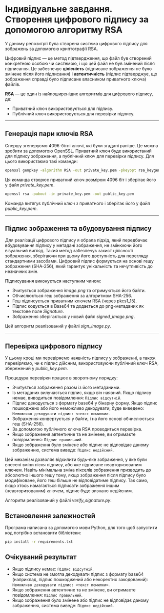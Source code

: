 # Індивідуальне завдання. Створення цифрового підпису за допомогою алгоритму RSA

У даному репозитрії була створена система цифрового підпису для зображень за допомогою криптографії RSA. 

Цифровий підпис — це метод підтвердження, що файл був створений конкретною особою чи системою, і що цей файл не був змінений після підписання. Це забезпечує **цілісність** (підписане зображення не було змінене після його підписання) і **автентичність** (підпис підтверджує, що зображення справді було підписане власником приватного ключа) файлів.

**RSA** — це один із найпоширеніших алгоритмів для цифрового підпису, де:
- Приватний ключ використовується для підпису.
- Публічний ключ використовується для перевірки підпису.

---

## Генерація пари ключів RSA
Спершу згенеруємо 4096-бітні ключі, які були згадані раніше. Це можна зробити за допомогою OpenSSL. Приватний ключ буде використаний для підпису зображення, а публічний ключ для перевірки підпису. Для цього використаємо такі команди:

```bash
openssl genpkey -algorithm RSA -out private_key.pem -pkeyopt rsa_keygen_bits:4096
```
Ця команда створює приватний ключ розміром 4096 біт і зберігає його у файл _private_key.pem_.

```bash
openssl rsa -pubout -in private_key.pem -out public_key.pem
```
Команда витягує публічний ключ з приватного і зберігає його у файл _public_key.pem_.

---

## Підпис зображення та вбудовування підпису

Для реалізації цифрового підпису я обрала підхід, який передбачає вбудовування підпису у метадані зображення, не змінюючи його візуальний вигляд. Такий метод забезпечує захист цілісності зображення, зберігаючи при цьому його доступність для перегляду стандартними засобами. Цифровий підпис формується на основі гешу зображення (SHA-256), який гарантує унікальність та нечутливість до незначних змін.

Підписування виконується наступним чином:
- Зчитується зображення _image.png_ та отримуються його байти.
- Обчислюється геш зображення за алгоритмом SHA-256.
- Геш підписується приватним ключем RSA (через pkcs1_15).
- Підпис кодується в Base64 та додається до png-метаданих як текстове поле _Signature_.
- Зображення зберігається у новий файл _signed_image.png_.

Цей алгоритм реалізований у файлі _sign_image.py_.

---

## Перевірка цифрового підпису
У цьому кроці ми перевіряємо наявність підпису у зображенні, а також перевіряємо, чи є підпис дійсним, використовуючи публічний ключ RSA, збережений у _public_key.pem_.

Процедура перевірки працює в зворотному порядку:
- Зчитується зображення разом із його метаданими.
- Із метаданих вилучається підпис, якщо він наявний. Якщо підпису немає, виводиться повідомлення: ```Підпис відсутній```.
- Підпис декодується з формату base64 у бінарну форму. Якщо підпис пошкоджено або його неможливо декодувати, буде виведено: ```Неможливо декодувати підпис: <текст помилки>```.
- Зображення конвертується у байти, і на його основі обчислюється геш (SHA-256).
- За допомогою публічного ключа RSA проводиться перевірка.
- Якщо зображення автентичне та не змінене, ви отримаєте повідомлення: ```Підпис правильний```.
- Якщо зображення було змінене або підпис не відповідає даному зображенню, система виведе: ```Підпис недійсний```.

Цей механізм дозволяє відхилити будь-яке зображення, у яке були внесені зміни після підпису, або яке підписане неавторизованим ключем. Навіть мінімальна зміна пікселів зображення призводить до абсолютно іншого гешу тому, якщо зображення після підпису було модифіковане, його геш більше не відповідатиме підпису. Так само, якщо хтось намагається підписати зображення іншим (неавторизованим) ключем, підпис буде визнано недійсним.

Алгоритм реалізований у файлі _verify_signature.py_.

## Встановлення залежностей
Програма написана за допомогою мови Python, для того щоб запустити код потрібно встановити бібліотеки:

```bash
pip install -r requirements.txt
```

## Очікуваний результат
- Якщо підпису немає: ```Підпис відсутній```.
- Якщо система не змогла декодувати підпис з формату base64 (наприклад, підпис пошкоджений або некоректно закодований): ```Неможливо декодувати підпис: <текст помилки>```.
- Якщо зображення автентичне та не змінене, ви отримаєте повідомлення: ```Підпис правильний```.
- Якщо зображення було змінене або підпис не відповідає даному зображенню, система виведе: ```Підпис недійсний```.
  
